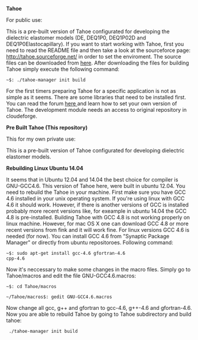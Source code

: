 
<B>Tahoe</B>

For public use:

This is a pre-built version of Tahoe configurated for developing the dielectric elastomer models (DE, DEQ1P0, DEQ1P02D and DEQ1P0Elastocapillary). If you want to start working with Tahoe, first you need to read the README file and then take a look at the sourceforce page: <a href="http://tahoe.sourceforge.net/">http://tahoe.sourceforge.net/</a> in order to set the enviroment. The source files can be downloaded from <a href="http://sourceforge.net/projects/tahoe/">here</a>. After downloading the files for building Tahoe simply execute the following command:

<code>~$: ./tahoe-manager init build</code>

For the first timers preparing Tahoe for a specific application is not as simple as it seems. There are some libraries that need to be installed first. You can read the forum <a href="http://tahoe.sourceforge.net/bb/"> here </a> and learn how to set your own version of Tahoe. The development module needs an access to original repository in cloudeforge.

<B>Pre Built Tahoe (This repository)</B>

This for my own private use:

This is a pre-built version of Tahoe  configurated for developing dielectric elastomer models.

<B>Rebuilding Linux Ubuntu 14.04</B>

It seems that in Ubuntu 12.04 and 14.04 the best choice for compiler is GNU-GCC4.6. This version of Tahoe here, were built in ubuntu 12.04. You need to rebuild the Tahoe in your machine. First make sure you have GCC 4.6 installed in your unix operating system. If you're using linux with GCC 4.6 it should work. However, if there is another versions of GCC is installed probably more recent versions like, for exeample in ubuntu 14.04 the GCC 4.8 is pre-installed. Building Tahoe with GCC 4.8 is not working properly on linux machine. However, for mac OS X one can download GCC 4.8 or more recent versions from fink and it will work fine. For linux versions GCC 4.6 is needed (for now). You can install GCC 4.6 from "Synaptic Package Manager" or directly from ubuntu repositoroes. Following command:

<code>~$: sudo apt-get install gcc-4.6 gfortran-4.6 cpp-4.6</code>

Now it's neccessary to make some changes in the macro files. Simply go to Tahoe/macros and edit the file GNU-GCC4.6.macros: 

<code>~$: cd Tahoe/macros</code>

<code>~/Tahoe/macros$: gedit GNU-GCC4.6.macros</code>

Now change all gcc, g++ and gfortran to gcc-4.6, g++-4.6 and gfortran-4.6. Now you are able to rebuild Tahoe by going to Tahoe subdirectory and build tahoe: 

<code> ./tahoe-manager init build</code>
